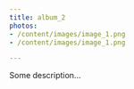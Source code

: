 ```yaml
---
title: album_2
photos:
- /content/images/image_1.png
- /content/images/image_1.png

---
```

Some description...